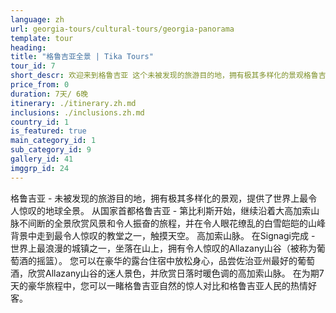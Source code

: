 ```yaml
---
language: zh
url: georgia-tours/cultural-tours/georgia-panorama
template: tour
heading: 
title: "格鲁吉亚全景 | Tika Tours"
tour_id: 7
short_descr: 欢迎来到格鲁吉亚 这个未被发现的旅游目的地，拥有极其多样化的景观格鲁吉亚提供了世界上最令人惊叹的地球全景。
price_from: 0
duration: 7天/ 6晚
itinerary: ./itinerary.zh.md
inclusions: ./inclusions.zh.md
country_id: 1
is_featured: true
main_category_id: 1
sub_category_id: 9
gallery_id: 41
imggrp_id: 24
---
```

格鲁吉亚 \- 未被发现的旅游目的地，拥有极其多样化的景观，提供了世界上最令人惊叹的地球全景。 从国家首都格鲁吉亚 \- 第比利斯开始，继续沿着大高加索山脉不间断的全景欣赏风景和令人振奋的旅程，并在令人眼花缭乱的白雪皑皑的山峰背景中走到最令人惊叹的教堂之一，触摸天空。
高加索山脉。 在Signagi完成 \- 世界上最浪漫的城镇之一，坐落在山上，拥有令人惊叹的Allazany山谷（被称为葡萄酒的摇篮）。
您可以在豪华的露台住宿中放松身心，品尝佐治亚州最好的葡萄酒，欣赏Allazany山谷的迷人景色，并欣赏日落时暖色调的高加索山脉。 在为期7天的豪华旅程中，您可以一睹格鲁吉亚自然的惊人对比和格鲁吉亚人民的热情好客。